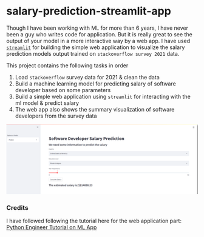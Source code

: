 # salary-prediction-streamlit-app

Though I have been working with ML for more than 6 years, I have never been a guy who writes code for application. But it is really great to see the output of your model in a more interactive way by a web app. I have used [```streamlit```](https://docs.streamlit.io/en/stable/api.html) for building the simple web application to visualize the salary prediction models output trained on ```stackoverflow survey 2021``` data.

This project contains the following tasks in order

1. Load ```stackoverflow``` survey data for 2021 & clean the data
2. Build a machine learning model for predicting salary of software developer based on some parameters
3. Build a simple web application using ```streamlit``` for interacting with the ml model & predict salary
4. The web app also shows the summary visualization of software developers from the survey data

![web app GUI](./salary_prediction_app.png)

### Credits
I have followed following the tutorial here for the web application part:
[Python Engineer Tutorial on ML App](https://www.youtube.com/watch?v=xl0N7tHiwlw&t=2s)